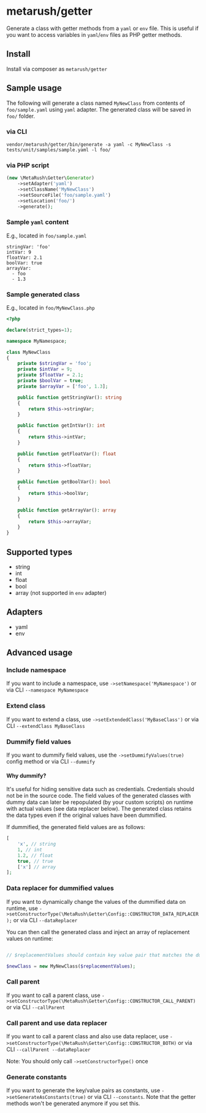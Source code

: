 # metarush/getter

Generate a class with getter methods from a `yaml` or `env` file.
This is useful if you want to access variables in `yaml`/`env` files as PHP getter methods.

## Install

Install via composer as `metarush/getter`

## Sample usage

The following will generate a class named `MyNewClass` from contents of `foo/sample.yaml` using `yaml` adapter.
The generated class will be saved in `foo/` folder.

### via CLI

`vendor/metarush/getter/bin/generate -a yaml -c MyNewClass -s tests/unit/samples/sample.yaml -l foo/`

### via PHP script

```php
(new \MetaRush\Getter\Generator)
    ->setAdapter('yaml')
    ->setClassName('MyNewClass')
    ->setSourceFile('foo/sample.yaml')
    ->setLocation('foo/')
    ->generate();
```

### Sample `yaml` content

E.g., located in `foo/sample.yaml`

    stringVar: 'foo'
    intVar: 9
    floatVar: 2.1
    boolVar: true
    arrayVar:
      - foo
      - 1.3

### Sample generated class

E.g., located in `foo/MyNewClass.php`

```php
<?php

declare(strict_types=1);

namespace MyNamespace;

class MyNewClass
{
    private $stringVar = 'foo';
    private $intVar = 9;
    private $floatVar = 2.1;
    private $boolVar = true;
    private $arrayVar = ['foo', 1.3];

    public function getStringVar(): string
    {
        return $this->stringVar;
    }

    public function getIntVar(): int
    {
        return $this->intVar;
    }

    public function getFloatVar(): float
    {
        return $this->floatVar;
    }

    public function getBoolVar(): bool
    {
        return $this->boolVar;
    }

    public function getArrayVar(): array
    {
        return $this->arrayVar;
    }
}
```

## Supported types

- string
- int
- float
- bool
- array (not supported in `env` adapter)

## Adapters

- yaml
- env

## Advanced usage

### Include namespace

If you want to include a namespace, use `->setNamespace('MyNamespace')` or via CLI `--namespace MyNamespace`

### Extend class

If you want to extend a class, use `->setExtendedClass('MyBaseClass')` or via CLI `--extendClass MyBaseClass`

### Dummify field values

If you want to dummify field values, use the `->setDummifyValues(true)` config method or via CLI `--dummify`

#### Why dummify?

It's useful for hiding sensitive data such as credentials.
Credentials should not be in the source code.
The field values of the generated classes with dummy data can later be repopulated (by your custom scripts) on runtime with actual values (see data replacer below).
The generated class retains the data types even if the original values have been dummified.

If dummified, the generated field values are as follows:

```php
[
    'x', // string
    1, // int
    1.2, // float
    true, // true
    ['x'] // array
];
```

### Data replacer for dummified values

If you want to dynamically change the values of the dummified data on runtime, use  `->setConstructorType(\MetaRush\Getter\Config::CONSTRUCTOR_DATA_REPLACER);` or via CLI `--dataReplacer`

You can then call the generated class and inject an array of replacement values on runtime:

```php

// $replacementValues should contain key value pair that matches the dummified data

$newClass = new MyNewClass($replacementValues);
```

### Call parent

If you want to call a parent class, use `->setConstructorType(\MetaRush\Getter\Config::CONSTRUCTOR_CALL_PARENT)` or via CLI `--callParent`

### Call parent and use data replacer

If you want to call a parent class and also use data replacer, use `->setConstructorType(\MetaRush\Getter\Config::CONSTRUCTOR_BOTH)` or via CLI `--callParent --dataReplacer`

Note: You should only call `->setConstructorType()` once

### Generate constants

If you want to generate the key/value pairs as constants, use `->setGenerateAsConstants(true)` or via CLI `--constants`.
Note that the getter methods won't be generated anymore if you set this.